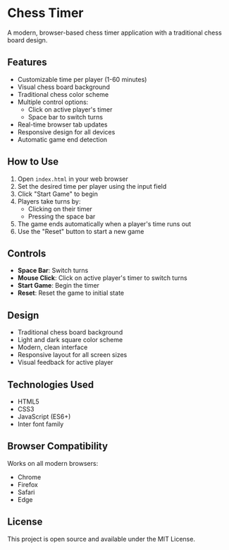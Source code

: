 # Chess Timer

A modern, browser-based chess timer application with a traditional chess board design.

## Features

- Customizable time per player (1-60 minutes)
- Visual chess board background
- Traditional chess color scheme
- Multiple control options:
  - Click on active player's timer
  - Space bar to switch turns
- Real-time browser tab updates
- Responsive design for all devices
- Automatic game end detection

## How to Use

1. Open `index.html` in your web browser
2. Set the desired time per player using the input field
3. Click "Start Game" to begin
4. Players take turns by:
   - Clicking on their timer
   - Pressing the space bar
5. The game ends automatically when a player's time runs out
6. Use the "Reset" button to start a new game

## Controls

- **Space Bar**: Switch turns
- **Mouse Click**: Click on active player's timer to switch turns
- **Start Game**: Begin the timer
- **Reset**: Reset the game to initial state

## Design

- Traditional chess board background
- Light and dark square color scheme
- Modern, clean interface
- Responsive layout for all screen sizes
- Visual feedback for active player

## Technologies Used

- HTML5
- CSS3
- JavaScript (ES6+)
- Inter font family

## Browser Compatibility

Works on all modern browsers:
- Chrome
- Firefox
- Safari
- Edge

## License

This project is open source and available under the MIT License. 